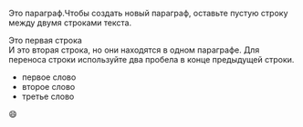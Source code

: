 Это параграф.Чтобы создать новый параграф, оставьте пустую строку между двумя строками текста.

Это первая строка  
И это вторая строка, но они находятся в одном параграфе. Для переноса строки используйте два пробела в конце предыдущей строки.

- первое слово
- второе слово
- третье слово

:smile:

